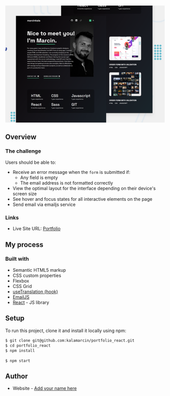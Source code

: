 ![](src/assets/images/portfolio.png)

## Overview

### The challenge

Users should be able to:

- Receive an error message when the `form` is submitted if:
  - Any field is empty
  - The email address is not formatted correctly
- View the optimal layout for the interface depending on their device's screen size
- See hover and focus states for all interactive elements on the page
- Send email via emailjs service

### Links

- Live Site URL: [Portfolio](https://portfolio-mk-react.netlify.app/)

## My process

### Built with

- Semantic HTML5 markup
- CSS custom properties
- Flexbox
- CSS Grid
- [useTranslation (hook)](https://react.i18next.com/latest/usetranslation-hook)
- [EmailJS](https://www.emailjs.com/)
- [React](https://reactjs.org/) - JS library

## Setup

To run this project, clone it and install it locally using npm:

```
$ git clone git@github.com:kalamarcin/portfolio_react.git
$ cd portfolio_react
$ npm install

$ npm start

```

## Author

- Website - [Add your name here](https://www.your-site.com)
